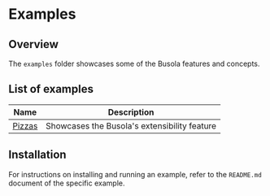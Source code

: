 # Examples

## Overview

The `examples` folder showcases some of the Busola features and concepts.

## List of examples

| Name                       | Description                                  |
| -------------------------- | -------------------------------------------- |
| [Pizzas](pizzas/README.md) | Showcases the Busola's extensibility feature |

## Installation

For instructions on installing and running an example, refer to the `README.md` document of the specific example.
